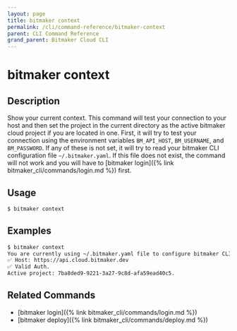 ```yaml
---
layout: page
title: bitmaker context
permalink: /cli/command-reference/bitmaker-context
parent: CLI Command Reference
grand_parent: Bitmaker Cloud CLI
---
```


# bitmaker context

## Description

Show your current context. This command will test your connection to your host and then set the project
in the current directory as the active bitmaker cloud project if you are located in one.
First, it will try to test your connection using the environment variables `BM_API_HOST`,
`BM_USERNAME`, and `BM_PASSWORD`. If any of these is not set, it will try to read your bitmaker CLI configuration file
`~/.bitmaker.yaml`. If this file does not exist, the command will not work and you will have to 
[bitmaker login]({% link bitmaker_cli/commands/login.md %}) first.

## Usage

```bash
$ bitmaker context
```

## Examples

```bash
$ bitmaker context
You are currently using ~/.bitmaker.yaml file to configure bitmaker CLI.
✅ Host: https://api.cloud.bitmaker.dev
✅ Valid Auth.
Active project: 7ba8ded9-9221-3a27-9c8d-afa59ead40c5.
```

## Related Commands

- [bitmaker login]({% link bitmaker_cli/commands/login.md %})
- [bitmaker deploy]({% link bitmaker_cli/commands/deploy.md %})
